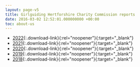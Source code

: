```yaml
---
layout: page-v5
title: Girlguiding Hertforshire Charity Commission reports
date: 2016-03-02 12:52:01.000000000 +00:00
toc: about-us
---
```


- [2022](/assets/docs/2023/2022-charity-commission-report.pdf "Girlguiding Hertfordshire Unaudited Financial Statements 2022"){:.download-link}{:rel="noopener"}{:target="_blank"}
- [2021](/assets/docs/accounts/FY21-financial-statements.pdf "Girlguiding Hertfordshire Unaudited Financial Statements 2021"){:.download-link}{:rel="noopener"}{:target="_blank"}
- [2020](/wp-content/uploads/2021/07/Financial-Statements-ye-31.12.20.pdf "Girlguiding Hertfordshire Unaudited Financial Statements 2020"){:.download-link}{:rel="noopener"}{:target="_blank"}
- [2019](/wp-content/uploads/2021/05/Charity-Commission-Report-2019.pdf "Girlguiding Hertfordshire Charity Commission Report 2019"){:.download-link}{:rel="noopener"}{:target="_blank"}
- [2018](/wp-content/uploads/2021/05/Charity-Commission-Report-2018.pdf "Girlguiding Hertfordshire Charity Commission Report 2018"){:.download-link}{:rel="noopener"}{:target="_blank"}
